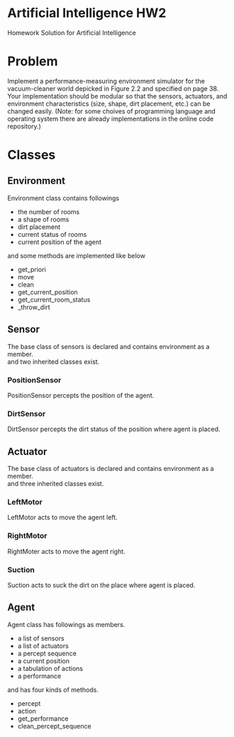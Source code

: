 # Artificial Intelligence HW2
Homework Solution for Artificial Intelligence

# Problem
Implement a performance-measuring environment simulator for the vacuum-cleaner world depicked in Figure 2.2 and specified on page 38. Your implementation should be modular so that the sensors, actuators, and environment characteristics (size, shape, dirt placement, etc.) can be changed easily. (Note: for some choives of programming language and operating system there are already implementations in the online code repository.)

# Classes

## Environment
Environment class contains followings
- the number of rooms
- a shape of rooms
- dirt placement
- current status of rooms
- current position of the agent

and some methods are implemented like below
- get_priori
- move
- clean
- get_current_position
- get_current_room_status
- _throw_dirt

## Sensor
The base class of sensors is declared and contains environment as a member.  
and two inherited classes exist.

### PositionSensor
PositionSensor percepts the position of the agent.

### DirtSensor
DirtSensor percepts the dirt status of the position where agent is placed.

## Actuator
The base class of actuators is declared and contains environment as a member.  
and three inherited classes exist.

### LeftMotor
LeftMotor acts to move the agent left.

### RightMotor
RightMoter acts to move the agent right.

### Suction
Suction acts to suck the dirt on the place where agent is placed.

## Agent
Agent class has followings as members.
- a list of sensors
- a list of actuators
- a percept sequence
- a current position
- a tabulation of actions
- a performance

and has four kinds of methods.
- percept
- action
- get_performance
- clean_percept_sequence

